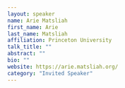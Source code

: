 ```yaml
---
layout: speaker
name: Arie Matsliah
first_name: Arie
last_name: Matsliah
affiliation: Princeton University
talk_title: ""
abstract: ""
bio: ""
website: https://arie.matsliah.org/
category: "Invited Speaker"
---
```

